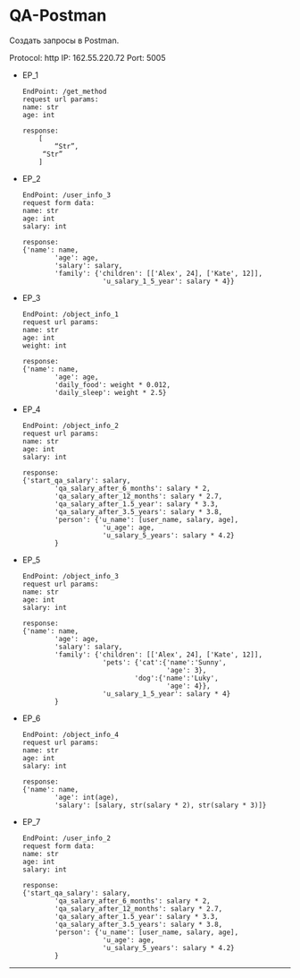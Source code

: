 # QA-Postman

Создать запросы в Postman.


Protocol: http
IP: 162.55.220.72
Port: 5005


+ EP_1

	```Method: GET
	EndPoint: /get_method
	request url params: 
 	name: str
 	age: int

	response: 
		[
    		“Str”,
   		 “Str”
		]

+ EP_2
	```Method: POST
	EndPoint: /user_info_3
	request form data: 
 	name: str
 	age: int
 	salary: int

	response: 
	{'name': name,
          	'age': age,
          	'salary': salary,
          	'family': {'children': [['Alex', 24], ['Kate', 12]],
                     	'u_salary_1_5_year': salary * 4}}

+ EP_3
	```Method: GET
	EndPoint: /object_info_1
	request url params: 
	name: str
 	age: int
 	weight: int

	response: 
	{'name': name,
         	'age': age,
          	'daily_food': weight * 0.012,
          	'daily_sleep': weight * 2.5}

+ EP_4
	```Method: GET
	EndPoint: /object_info_2
	request url params: 
 	name: str
 	age: int
 	salary: int

	response: 
	{'start_qa_salary': salary,
          	'qa_salary_after_6_months': salary * 2,
          	'qa_salary_after_12_months': salary * 2.7,
          	'qa_salary_after_1.5_year': salary * 3.3,
          	'qa_salary_after_3.5_years': salary * 3.8,
          	'person': {'u_name': [user_name, salary, age],
                     	'u_age': age,
                     	'u_salary_5_years': salary * 4.2}
          	}

+ EP_5
	```Method: GET
	EndPoint: /object_info_3
	request url params: 
 	name: str
 	age: int
 	salary: int

	response: 
	{'name': name,
          	'age': age,
          	'salary': salary,
          	'family': {'children': [['Alex', 24], ['Kate', 12]],
                     	'pets': {'cat':{'name':'Sunny',
                                     	'age': 3},
                              	'dog':{'name':'Luky',
                                     	'age': 4}},
                     	'u_salary_1_5_year': salary * 4}
          	}

+ EP_6
	```Method: GET
	EndPoint: /object_info_4
	request url params: 
 	name: str
 	age: int
 	salary: int

	response: 
	{'name': name,
          	'age': int(age),
          	'salary': [salary, str(salary * 2), str(salary * 3)]}

+ EP_7
	```Method: POST
	EndPoint: /user_info_2
	request form data: 
 	name: str
 	age: int
 	salary: int

	response: 
	{'start_qa_salary': salary,
          	'qa_salary_after_6_months': salary * 2,
          	'qa_salary_after_12_months': salary * 2.7,
          	'qa_salary_after_1.5_year': salary * 3.3,
          	'qa_salary_after_3.5_years': salary * 3.8,
          	'person': {'u_name': [user_name, salary, age],
                     	'u_age': age,
                     	'u_salary_5_years': salary * 4.2}
          	}
______________________
